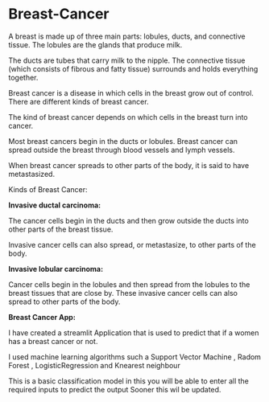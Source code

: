 # Breast-Cancer


A breast is made up of three main parts: lobules, ducts, and connective tissue. The lobules are the glands that produce milk.

The ducts are tubes that carry milk to the nipple. The connective tissue (which consists of fibrous and fatty tissue) surrounds and holds everything together.

Breast cancer is a disease in which cells in the breast grow out of control. There are different kinds of breast cancer. 

The kind of breast cancer depends on which cells in the breast turn into cancer.

Most breast cancers begin in the ducts or lobules. Breast cancer can spread outside the breast through blood vessels and lymph vessels. 

When breast cancer spreads to other parts of the body, it is said to have metastasized.


Kinds of Breast Cancer:

**Invasive ductal carcinoma:** 

The cancer cells begin in the ducts and then grow outside the ducts into other parts of the breast tissue. 

Invasive cancer cells can also spread, or metastasize, to other parts of the body.


**Invasive lobular carcinoma:**

Cancer cells begin in the lobules and then spread from the lobules to the breast tissues that are close by. 
These invasive cancer cells can also spread to other parts of the body.


**Breast Cancer App:**

I have created a streamlit Application that is used to predict that if a women has a breast cancer or not.

I used machine learning algorithms such a Support Vector Machine , Radom Forest , LogisticRegression and Knearest neighbour

This is a basic classification model in this you will be able to enter all the required inputs to predict the output Sooner this  wil be updated.
